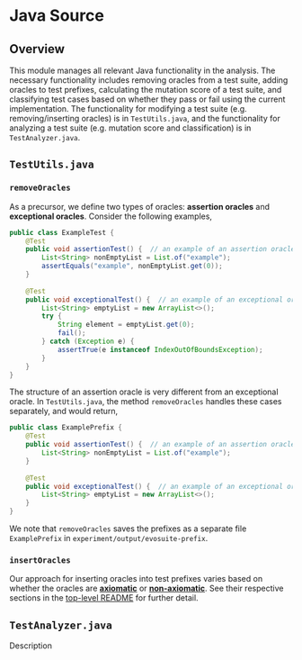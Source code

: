 # Java Source

## Overview

This module manages all relevant Java functionality in the analysis. The necessary functionality includes removing oracles from a test suite, adding oracles to test prefixes, calculating the mutation score of a test suite, and classifying test cases based on whether they pass or fail using the current implementation. The functionality for modifying a test suite (e.g. removing/inserting oracles) is in `TestUtils.java`, and the functionality for analyzing a test suite (e.g. mutation score and classification) is in `TestAnalyzer.java`.

## `TestUtils.java`

### `removeOracles`

As a precursor, we define two types of oracles: **assertion oracles** and **exceptional oracles**. Consider the following examples,

```java
public class ExampleTest {
    @Test
    public void assertionTest() {  // an example of an assertion oracle
        List<String> nonEmptyList = List.of("example");
        assertEquals("example", nonEmptyList.get(0));
    }
    
    @Test
    public void exceptionalTest() {  // an example of an exceptional oracle
        List<String> emptyList = new ArrayList<>();
        try {
            String element = emptyList.get(0);
            fail();
        } catch (Exception e) {
            assertTrue(e instanceof IndexOutOfBoundsException);
        }
    }
}
```

The structure of an assertion oracle is very different from an exceptional oracle. In `TestUtils.java`, the method `removeOracles` handles these cases separately, and would return,

```java
public class ExamplePrefix {
    @Test
    public void assertionTest() {  // an example of an assertion oracle
        List<String> nonEmptyList = List.of("example");
    }
    
    @Test
    public void exceptionalTest() {  // an example of an exceptional oracle
        List<String> emptyList = new ArrayList<>();
    }
}
```

We note that `removeOracles` saves the prefixes as a separate file `ExamplePrefix` in `experiment/output/evosuite-prefix`.

### `insertOracles`

Our approach for inserting oracles into test prefixes varies based on whether the oracles are [**axiomatic**](../README.md#axiomatic) or [**non-axiomatic**](../README.md#non-axiomatic). See their respective sections in the [top-level README](../README.md) for further detail.

## `TestAnalyzer.java`

Description


